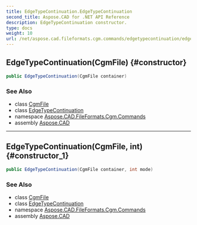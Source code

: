 ```yaml
---
title: EdgeTypeContinuation.EdgeTypeContinuation
second_title: Aspose.CAD for .NET API Reference
description: EdgeTypeContinuation constructor. 
type: docs
weight: 10
url: /net/aspose.cad.fileformats.cgm.commands/edgetypecontinuation/edgetypecontinuation/
---
```

## EdgeTypeContinuation(CgmFile) {#constructor}

```csharp
public EdgeTypeContinuation(CgmFile container)
```

### See Also

* class [CgmFile](../../../aspose.cad.fileformats.cgm/cgmfile/)
* class [EdgeTypeContinuation](../)
* namespace [Aspose.CAD.FileFormats.Cgm.Commands](../../edgetypecontinuation/)
* assembly [Aspose.CAD](../../../)

---

## EdgeTypeContinuation(CgmFile, int) {#constructor_1}

```csharp
public EdgeTypeContinuation(CgmFile container, int mode)
```

### See Also

* class [CgmFile](../../../aspose.cad.fileformats.cgm/cgmfile/)
* class [EdgeTypeContinuation](../)
* namespace [Aspose.CAD.FileFormats.Cgm.Commands](../../edgetypecontinuation/)
* assembly [Aspose.CAD](../../../)


